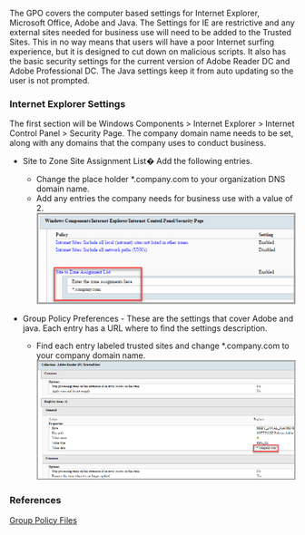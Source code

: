 The GPO covers the computer based settings for Internet Explorer, Microsoft Office, Adobe and Java.  The Settings for IE are restrictive and any external sites needed for business use will need to be added to the Trusted Sites.  This in no way means that users will have a poor Internet surfing experience, but it is designed to cut down on malicious scripts.  It also has the basic security settings for the current version of Adobe Reader DC and Adobe Professional DC.  The Java settings keep it from auto updating so the user is not prompted.  

### Internet Explorer Settings  

The first section will be Windows Components > Internet Explorer > Internet Control Panel > Security Page.  The company domain name needs to be set, along with any domains that the company uses to conduct business.  

* Site to Zone Site Assignment List� Add the following entries.  
	* Change the place holder *.company.com to your organization DNS domain name.  
	* Add any entries the company needs for business use with a value of 2.  
  ![Site to Zone Assignment](../../../../images/sitetozoneassignment.png)  

* Group Policy Preferences - These are the settings that cover Adobe and java.  Each entry has a URL where to find the settings description.  
	* Find each entry labeled trusted sites and change *.company.com to your company domain name.  
  ![Adobe Trusted Sites](../../../../images/adobetrustedsites.png)

### References  
[Group Policy Files](https://github.com/cmdcnd/learn/tree/main/docs/Microsoft/GroupPolicy/client/Computer-Application-Security)  